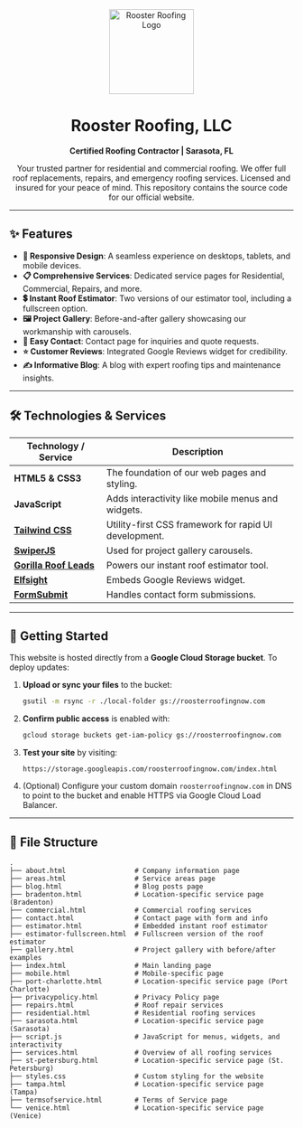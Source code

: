 <div align="center">
  <img src="https://ik.imagekit.io/roosterroofing/Logo%20Icon.png?updatedAt=1753913620033" alt="Rooster Roofing Logo" width="150"/>
  <h1>Rooster Roofing, LLC</h1>
  <p>
    <strong>Certified Roofing Contractor | Sarasota, FL</strong>
  </p>
  <p>
    Your trusted partner for residential and commercial roofing. We offer full roof replacements, repairs, and emergency roofing services. Licensed and insured for your peace of mind. This repository contains the source code for our official website.
  </p>
</div>

---

## ✨ Features

* **📱 Responsive Design**: A seamless experience on desktops, tablets, and mobile devices.
* **📋 Comprehensive Services**: Dedicated service pages for Residential, Commercial, Repairs, and more.
* **💲 Instant Roof Estimator**: Two versions of our estimator tool, including a fullscreen option.
* **🖼️ Project Gallery**: Before-and-after gallery showcasing our workmanship with carousels.
* **📧 Easy Contact**: Contact page for inquiries and quote requests.
* **⭐ Customer Reviews**: Integrated Google Reviews widget for credibility.
* **✍️ Informative Blog**: A blog with expert roofing tips and maintenance insights.

---

## 🛠️ Technologies & Services

| Technology / Service                                        | Description                                           |
| ----------------------------------------------------------- | ----------------------------------------------------- |
| **HTML5 & CSS3**                                            | The foundation of our web pages and styling.          |
| **JavaScript**                                              | Adds interactivity like mobile menus and widgets.     |
| **[Tailwind CSS](https://tailwindcss.com/)**                | Utility-first CSS framework for rapid UI development. |
| **[SwiperJS](https://swiperjs.com/)**                       | Used for project gallery carousels.                   |
| **[Gorilla Roof Leads](https://www.gorillaroofleads.com/)** | Powers our instant roof estimator tool.               |
| **[Elfsight](https://elfsight.com/)**                       | Embeds Google Reviews widget.                         |
| **[FormSubmit](https://formsubmit.co/)**                    | Handles contact form submissions.                     |

---

## 🚀 Getting Started

This website is hosted directly from a **Google Cloud Storage bucket**. To deploy updates:

1. **Upload or sync your files** to the bucket:

   ```bash
   gsutil -m rsync -r ./local-folder gs://roosterroofingnow.com
   ```
2. **Confirm public access** is enabled with:

   ```bash
   gcloud storage buckets get-iam-policy gs://roosterroofingnow.com
   ```
3. **Test your site** by visiting:

   ```
   https://storage.googleapis.com/roosterroofingnow.com/index.html
   ```
4. (Optional) Configure your custom domain `roosterroofingnow.com` in DNS to point to the bucket and enable HTTPS via Google Cloud Load Balancer.

---

## 📁 File Structure

```
.
├── about.html                 # Company information page
├── areas.html                 # Service areas page
├── blog.html                  # Blog posts page
├── bradenton.html             # Location-specific service page (Bradenton)
├── commercial.html            # Commercial roofing services
├── contact.html               # Contact page with form and info
├── estimator.html             # Embedded instant roof estimator
├── estimator-fullscreen.html  # Fullscreen version of the roof estimator
├── gallery.html               # Project gallery with before/after examples
├── index.html                 # Main landing page
├── mobile.html                # Mobile-specific page
├── port-charlotte.html        # Location-specific service page (Port Charlotte)
├── privacypolicy.html         # Privacy Policy page
├── repairs.html               # Roof repair services
├── residential.html           # Residential roofing services
├── sarasota.html              # Location-specific service page (Sarasota)
├── script.js                  # JavaScript for menus, widgets, and interactivity
├── services.html              # Overview of all roofing services
├── st-petersburg.html         # Location-specific service page (St. Petersburg)
├── styles.css                 # Custom styling for the website
├── tampa.html                 # Location-specific service page (Tampa)
├── termsofservice.html        # Terms of Service page
└── venice.html                # Location-specific service page (Venice)
```
